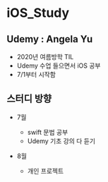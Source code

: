 # iOS_Study

## Udemy : Angela Yu 

- 2020년 여름방학 TIL
- Udemy 수업 들으면서 iOS 공부
- 7/1부터 시작함

## 스터디 방향

- 7월
  - swift 문법 공부
  - Udemy 기초 강의 다 듣기

- 8월
  - 개인 프로젝트
